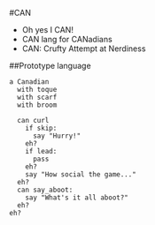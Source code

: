 #CAN

* Oh yes I CAN!
* CAN lang for CANadians
* CAN: Crufty Attempt at Nerdiness

##Prototype language
```
a Canadian
  with toque
  with scarf
  with broom

  can curl
    if skip:
      say "Hurry!"
    eh?
    if lead:
      pass
    eh?
    say "How social the game..."
  eh?
  can say_aboot:
    say "What's it all aboot?"
  eh?
eh?
```
